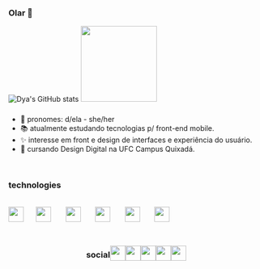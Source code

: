### Olar 👋

  ![Dya's GitHub stats](https://github-readme-stats.vercel.app/api?username=bomdya&count_private=true&show_icons=true&&theme=dracula&hide=prs,issues)
  <img src="https://media.giphy.com/media/mIWNrDMubLj6jt28ao/giphy.gif" width=150px height=150px  />
 
###

- 🐸 pronomes: d/ela - she/her
- 📚 atualmente estudando tecnologias p/ front-end mobile.
- ✨ interesse em front e design de interfaces e experiência do usuário.
- 💖 cursando Design Digital na UFC Campus Quixadá.

##

<div style="display:inline-block">
  <h3>technologies</h3>
<br>
  <img src="https://cdn.jsdelivr.net/gh/devicons/devicon/icons/figma/figma-original.svg" style="width=30px; height:30px;"/>⠀⠀
  <img src="https://cdn.jsdelivr.net/gh/devicons/devicon/icons/html5/html5-original.svg" style="width=30px; height:30px" /> ⠀⠀
  <img src="https://cdn.jsdelivr.net/gh/devicons/devicon/icons/javascript/javascript-original.svg" style="width=30px; height:30px" /> ⠀⠀
  <img src="https://cdn.jsdelivr.net/gh/devicons/devicon/icons/css3/css3-original.svg" style="width=30px; height:30px" /> ⠀⠀ 
  <img src="https://cdn.jsdelivr.net/gh/devicons/devicon/icons/nodejs/nodejs-original.svg" style="width=30px; height:30px"/> ⠀⠀
  <img src="https://cdn.jsdelivr.net/gh/devicons/devicon/icons/react/react-original.svg" style="width=30px; height:30px"/>
</div>

##

<div style="display:flex; align-items: center; justify-content:center;">
  <h3>social</h3>
    <a href="https://www.linkedin.com/in/bomdya/">
       <img src="https://img.shields.io/badge/LinkedIn-0077B5?style=for-the-badge&logo=linkedin&logoColor=white" style="width=30px; height:30px;" />
    </a>  
    <a href="https://www.instagram.com/bomdyart/">
      <img src="https://img.shields.io/badge/Instagram-E4405F?style=for-the-badge&logo=instagram&logoColor=white" style="width=30px; height:30px;"/>
    </a>
    <a href="https://www.deezer.com/br/profile/2819988964">
      <img src="https://img.shields.io/badge/Deezer-FEAA2D?style=for-the-badge&logo=deezer&logoColor=white" style="width=30px; height:30px;"/>
    </a>
    <a href="https://www.behance.net/bomdya">
      <img src="https://raw.githubusercontent.com/detain/svg-logos/780f25886640cef088af994181646db2f6b1a3f8/svg/behance-3.svg" style="width=30px; height:30px;"/>
    </a>
    <a href="mailto:dyalvesnt@gmail.com">
      <img src="https://img.shields.io/badge/Gmail-D14836?style=for-the-badge&logo=gmail&logoColor=white" style="width=30px; height:30px;"/>
    </a>
 
</div>
<!-- ![Snake animation](https://github.com/bomdya/bomdya/blob/output/github-contribution-grid-snake.svg) -->

